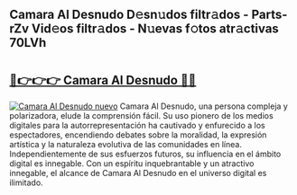 ## Camara Al Desnudo D𝚎sn𝚞dos filtr𝚊dos - Parts-rZv Vid𝚎os filtr𝚊dos - N𝚞evas f𝚘tos atr𝚊ctivas 70LVh

# <h2><a href="http://mb9ggiz.tromn.icu/?c=Camara+Al+Desnudo">🔗👉👉👉 Camara Al Desnudo 🔗🔗</a></h2>

[![Camara Al Desnudo nuevo](https://i.imgur.com/pEAQMta.gif)](http://mb9ggiz.tromn.icu/?c=Camara+Al+Desnudo)
Camara Al Desnudo, una persona compleja y polarizadora, elude la comprensión fácil. Su uso pionero de los medios digitales para la autorrepresentación ha cautivado y enfurecido a los espectadores, encendiendo debates sobre la moralidad, la expresión artística y la naturaleza evolutiva de las comunidades en línea. Independientemente de sus esfuerzos futuros, su influencia en el ámbito digital es innegable. Con un espíritu inquebrantable y un atractivo innegable, el alcance de Camara Al Desnudo en el universo digital es ilimitado.
